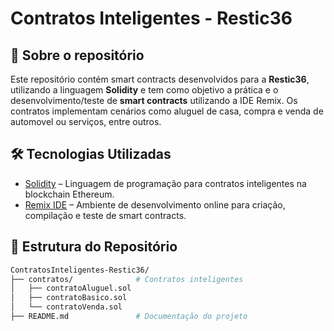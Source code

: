 # Contratos Inteligentes - Restic36

## 🧠 Sobre o repositório

Este repositório contém smart contracts desenvolvidos para a **Restic36**, utilizando a linguagem **Solidity** e tem como objetivo a prática e o desenvolvimento/teste de **smart contracts** utilizando a IDE Remix. Os contratos implementam cenários como aluguel de casa, compra e venda de automovel ou serviços, entre outros.

## 🛠️ Tecnologias Utilizadas

- [Solidity](https://docs.soliditylang.org/) – Linguagem de programação para contratos inteligentes na blockchain Ethereum.
- [Remix IDE](https://remix.ethereum.org/) – Ambiente de desenvolvimento online para criação, compilação e teste de smart contracts.

## 📁 Estrutura do Repositório

```bash
ContratosInteligentes-Restic36/
├── contratos/              # Contratos inteligentes
│   ├── contratoAluguel.sol
│   ├── contratoBasico.sol
│   └── contratoVenda.sol
├── README.md               # Documentação do projeto
